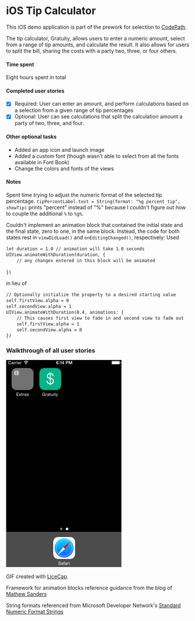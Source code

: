# iOS Tip Calculator
This iOS demo application is part of the prework for selection to [CodePath](http://codepath.com/).

The tip calculator, Gratuity, allows users to enter a numeric amount, select from a range of tip amounts, and calculate the result. It also allows for users to split the bill, sharing the costs with a party two, three, or four others.

#### Time spent
Eight hours spent in total

#### Completed user stories
 * [x] Required: User can enter an amount, and perform calculations based on a selection from a given range of tip percentages
 * [x] Optional: User can see calculations that split the calculation amount a party of two, three, and four.
 
#### Other optional tasks
- Added an app icon and launch image
- Added a custom font (though wasn't able to select from all the fonts available in Font Book)
- Change the colors and fonts of the views

#### Notes
Spent time trying to adjust the numeric format of the selected tip percentage. `tipPercentLabel.text = String(format: "%g percent tip", showTip)` prints "percent" instead of "%" because I couldn't figure out how to couple the additional `%` to `%g%`.

Couldn't implement an animation block that contained the initial state and the final state, zero to one, in the same block. Instead, the code for both states rest in `viewDidLoad()` and `onEditingChanged()`, respectively:
Used 
```
let duration = 1.0 // animation will take 1.0 seconds 
UIView.animateWithDuration(duration, {
    // any changes entered in this block will be animated
            
})
```
in lieu of
```
// Optionally initialize the property to a desired starting value
self.firstView.alpha = 0
self.secondView.alpha = 1
UIView.animateWithDuration(0.4, animations: {
    // This causes first view to fade in and second view to fade out
    self.firstView.alpha = 1
    self.secondView.alpha = 0
})
```

### Walkthrough of all user stories

![Video Walkthrough](gratuity-walkthru.gif)

GIF created with [LiceCap](http://www.cockos.com/licecap/).

Framework for animation blocks reference guidance from the blog of [Mathew Sanders](http://mathewsanders.com/prototyping-iOS-iPhone-iPad-animations-in-swift/)

String formats referenced from Microsoft Developer Network's [Standard Numeric Format Strings](http://msdn.microsoft.com/en-us/library/dwhawy9k%28v=vs.110%29.aspx)
